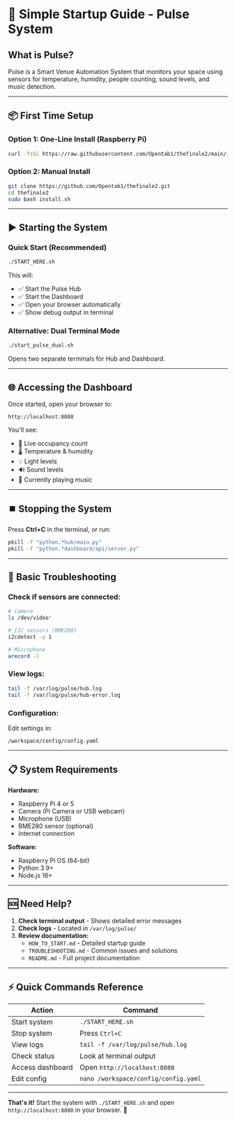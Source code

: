 # 🚀 Simple Startup Guide - Pulse System

## What is Pulse?
Pulse is a Smart Venue Automation System that monitors your space using sensors for temperature, humidity, people counting, sound levels, and music detection.

---

## 📦 First Time Setup

### Option 1: One-Line Install (Raspberry Pi)
```bash
curl -fsSL https://raw.githubusercontent.com/Opentab1/thefinale2/main/install.sh | sudo bash
```

### Option 2: Manual Install
```bash
git clone https://github.com/Opentab1/thefinale2.git
cd thefinale2
sudo bash install.sh
```

---

## ▶️ Starting the System

### Quick Start (Recommended)
```bash
./START_HERE.sh
```
This will:
- ✅ Start the Pulse Hub
- ✅ Start the Dashboard
- ✅ Open your browser automatically
- ✅ Show debug output in terminal

### Alternative: Dual Terminal Mode
```bash
./start_pulse_dual.sh
```
Opens two separate terminals for Hub and Dashboard.

---

## 🌐 Accessing the Dashboard

Once started, open your browser to:
```
http://localhost:8080
```

You'll see:
- 👥 Live occupancy count
- 🌡️ Temperature & humidity
- 💡 Light levels
- 🔊 Sound levels
- 🎵 Currently playing music

---

## ⏹️ Stopping the System

Press **Ctrl+C** in the terminal, or run:
```bash
pkill -f "python.*hub/main.py"
pkill -f "python.*dashboard/api/server.py"
```

---

## 🔧 Basic Troubleshooting

### Check if sensors are connected:
```bash
# Camera
ls /dev/video*

# I2C sensors (BME280)
i2cdetect -y 1

# Microphone
arecord -l
```

### View logs:
```bash
tail -f /var/log/pulse/hub.log
tail -f /var/log/pulse/hub-error.log
```

### Configuration:
Edit settings in:
```
/workspace/config/config.yaml
```

---

## 📋 System Requirements

**Hardware:**
- Raspberry Pi 4 or 5
- Camera (Pi Camera or USB webcam)
- Microphone (USB)
- BME280 sensor (optional)
- Internet connection

**Software:**
- Raspberry Pi OS (64-bit)
- Python 3.9+
- Node.js 16+

---

## 🆘 Need Help?

1. **Check terminal output** - Shows detailed error messages
2. **Check logs** - Located in `/var/log/pulse/`
3. **Review documentation:**
   - `HOW_TO_START.md` - Detailed startup guide
   - `TROUBLESHOOTING.md` - Common issues and solutions
   - `README.md` - Full project documentation

---

## ⚡ Quick Commands Reference

| Action | Command |
|--------|---------|
| Start system | `./START_HERE.sh` |
| Stop system | Press `Ctrl+C` |
| View logs | `tail -f /var/log/pulse/hub.log` |
| Check status | Look at terminal output |
| Access dashboard | Open `http://localhost:8080` |
| Edit config | `nano /workspace/config/config.yaml` |

---

**That's it!** Start the system with `./START_HERE.sh` and open `http://localhost:8080` in your browser. 🎉

